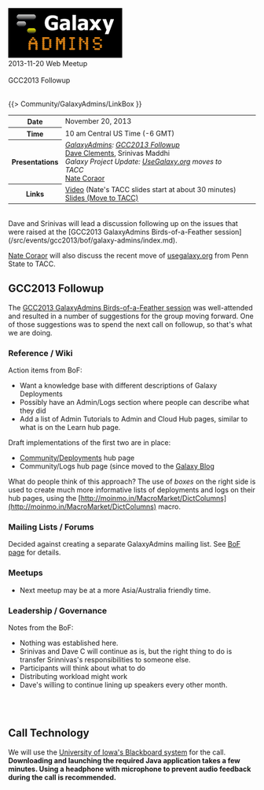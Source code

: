 <div class='center'><a href='/src/community/galaxy-admins/index.md'><img src="/src/images/logos/GalaxyAdmins.png" alt="GalaxyAdmins" /></a> 
<div class='title'>2013-11-20 Web Meetup<br /><br />GCC2013 Followup
</div></div>

<br />

{{> Community/GalaxyAdmins/LinkBox }}

<table>
  <tr>
    <th> Date </th>
    <td> November 20, 2013 </td>
    <td rowspan=4 style=" border: none;"> </td>
    <td rowspan=4 style=" border: none;"> </td>
  </tr>
  <tr>
    <th> Time </th>
    <td> 10 am Central US Time (-6 GMT) </td>
  </tr>
  <tr>
    <th> Presentations </th>
    <td> <em><a href="/src/GalaxyAdmins/index.md">GalaxyAdmins</a>: <a href='/src/events/gcc2013/bof/galaxy-admins/index.md'>GCC2013 Followup</a></em><div class='indent'><a href='/src/people/dave-clements/index.md'>Dave Clements</a>, Srinivas Maddhi</div><em>Galaxy Project Update: <a href='http://usegalaxy.org'>UseGalaxy.org</a> moves to TACC</em><div class='indent'><a href='/src/people/nate/index.md'>Nate Coraor</a></div> </td>
  </tr>
  <tr>
    <th> Links </th>
    <td> <a href='https://globalcampus.uiowa.edu/play_recording.html?recordingId=1262357108822_1384961691322'>Video</a> (Nate's TACC slides start at about 30 minutes)<br /><a href='https://depot.galaxyproject.org/hub/attachments/community/galaxy-admins/meetups/2013-11-20/GalaxyAdmins201311_MoveToTACC.pdf'>Slides (Move to TACC)</a>  </td>
  </tr>
</table>


<br />
Dave and Srinivas will lead a discussion following up on the issues that were raised at the [GCC2013 GalaxyAdmins Birds-of-a-Feather session](/src/events/gcc2013/bof/galaxy-admins/index.md).

[Nate Coraor](/src/people/nate/index.md) will also discuss the recent move of [usegalaxy.org](http://usegalaxy.org) from Penn State to TACC.

## GCC2013 Followup

The [GCC2013 GalaxyAdmins Birds-of-a-Feather session](/src/events/gcc2013/bof/galaxy-admins/index.md) was well-attended and resulted in a number of suggestions for the group moving forward.  One of those suggestions was to spend the next call on followup, so that's what we are doing.

### Reference / Wiki

Action items from BoF:

* Want a knowledge base with different descriptions of Galaxy Deployments
* Possibly have an Admin/Logs section where people can describe what they did
* Add a list of Admin Tutorials to Admin and Cloud Hub pages, similar to what is on the Learn hub page. 

Draft implementations of the first two are in place:

* [Community/Deployments](/src/community/deployments/index.md) hub page
* Community/Logs hub page (since moved to the [Galaxy Blog](/src/blog/index.md)

What do people think of this approach?  The use of *boxes* on the right side is used to create much more informative lists of deployments and logs on their hub pages, using the [http://moinmo.in/MacroMarket/DictColumns](http://moinmo.in/MacroMarket/DictColumns) macro.

### Mailing Lists / Forums

Decided against creating a separate GalaxyAdmins mailing list.  See [BoF page](/src/events/gcc2013/bof/galaxy-admins/index.md#mailing-lists--forums) for details.

### Meetups

* Next meetup may be at a more Asia/Australia friendly time.

### Leadership / Governance

Notes from the BoF:
* Nothing was established here.
* Srinivas and Dave C will continue as is, but the right thing to do is transfer Srinnivas's responsibilities to someone else.
* Participants will think about what to do
* Distributing workload might work
* Dave's willing to continue lining up speakers every other month.

<br /><br />

## Call Technology

We will use the [University of Iowa's Blackboard system](/src/community/galaxy-admins/meetups/2013-11-20/WebinarTech/index.md) for the call. **Downloading and launching the required Java application takes a few minutes. Using a headphone with microphone to prevent audio feedback during the call is recommended.**

<br />
